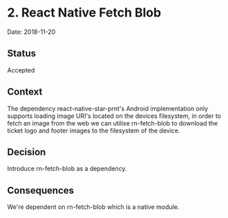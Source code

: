 # 2. React Native Fetch Blob

Date: 2018-11-20

## Status

Accepted

## Context

The dependency react-native-star-prnt's Android implementation only supports loading image URI's located on the devices filesystem, in order to fetch an image
from the web we can utilise rn-fetch-blob to download the ticket logo and footer images to the filesystem of the device.

## Decision

Introduce rn-fetch-blob as a dependency.

## Consequences

We're dependent on rn-fetch-blob which is a native module.
